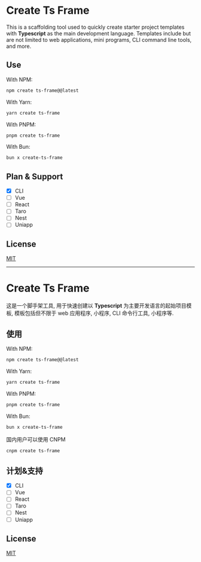 # Create Ts Frame

This is a scaffolding tool used to quickly create starter project templates with **Typescript** as the main development language. Templates include but are not limited to web applications, mini programs, CLI command line tools, and more.

## Use

With NPM:

```sh
npm create ts-frame@@latest
```

With Yarn:

```sh
yarn create ts-frame
```

With PNPM:

```sh
pnpm create ts-frame
```

With Bun:

```sh
bun x create-ts-frame
```

## Plan & Support

- [x] CLI
- [ ] Vue
- [ ] React
- [ ] Taro
- [ ] Nest
- [ ] Uniapp

## License

[MIT](https://github.com/hacxy/create-ts-frame/blob/main/LICENSE)

---

# Create Ts Frame

这是一个脚手架工具, 用于快速创建以 **Typescript** 为主要开发语言的起始项目模板, 模板包括但不限于 web 应用程序, 小程序, CLI 命令行工具, 小程序等.

## 使用

With NPM:

```sh
npm create ts-frame@@latest
```

With Yarn:

```sh
yarn create ts-frame
```

With PNPM:

```sh
pnpm create ts-frame
```

With Bun:

```sh
bun x create-ts-frame
```

国内用户可以使用 CNPM

```sh
cnpm create ts-frame
```

## 计划&支持

- [x] CLI
- [ ] Vue
- [ ] React
- [ ] Taro
- [ ] Nest
- [ ] Uniapp

## License

[MIT](https://github.com/hacxy/create-ts-frame/blob/main/LICENSE)
